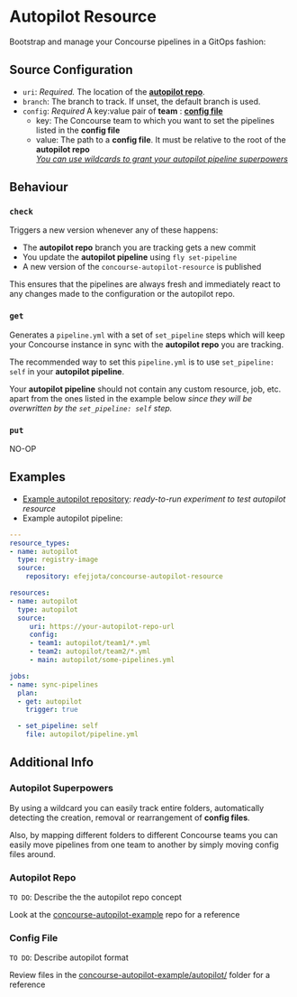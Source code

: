 # Autopilot Resource

Bootstrap and manage your Concourse pipelines in a GitOps fashion:<br />

## Source Configuration

- `uri`: _Required._ The location of the [**autopilot repo**](#autopilot-repo).
- `branch`: The branch to track. If unset, the default branch is used.
- `config`: _Required_ A key:value pair of **team** : [**config file**](#config-file)
  - key: The Concourse team to which you want to set the pipelines listed in the **config file**
  - value: The path to a **config file**. It must be relative to the root of the **autopilot repo**<br />
    [_You can use wildcards to grant your autopilot pipeline superpowers_](#autopilot-superpowers)

## Behaviour

### `check`

Triggers a new version whenever any of these happens:
- The **autopilot repo** branch you are tracking gets a new commit
- You update the **autopilot pipeline** using `fly set-pipeline`
- A new version of the `concourse-autopilot-resource` is published

This ensures that the pipelines are always fresh and immediately react
to any changes made to the configuration or the autopilot repo.

### `get`

Generates a `pipeline.yml` with a set of `set_pipeline` steps which will keep your Concourse instance in sync with the **autopilot repo** you are tracking.

The recommended way to set this `pipeline.yml` is to use `set_pipeline: self` in your **autopilot pipeline**.

Your **autopilot pipeline** should not contain any custom resource, job, etc. apart from the ones listed in the example below _since they will be overwritten by the `set_pipeline: self` step._

### `put`

NO-OP

## Examples

* [Example autopilot repository](https://github.com/efejjota/concourse-autopilot-example): _ready-to-run experiment to test autopilot resource_
* Example autopilot pipeline:
```yaml
---
resource_types:
- name: autopilot
  type: registry-image
  source:
    repository: efejjota/concourse-autopilot-resource

resources:
- name: autopilot
  type: autopilot
  source:
     uri: https://your-autopilot-repo-url
     config:
     - team1: autopilot/team1/*.yml
     - team2: autopilot/team2/*.yml
     - main: autopilot/some-pipelines.yml

jobs:
- name: sync-pipelines
  plan:
  - get: autopilot
    trigger: true

  - set_pipeline: self
    file: autopilot/pipeline.yml
```

## Additional Info

### Autopilot Superpowers

By using a wildcard you can easily track entire folders, automatically detecting the creation, removal or rearrangement of **config files**.

Also, by mapping different folders to different Concourse teams you can easily move pipelines from one team to another by simply moving config files around.

### Autopilot Repo

`TO DO`: Describe the the autopilot repo concept

Look at the [concourse-autopilot-example](https://github.com/efejjota/concourse-autopilot-example) repo for a reference

### Config File

`TO DO`: Describe autopilot format

Review files in the [concourse-autopilot-example/autopilot/](https://github.com/efejjota/concourse-autopilot-example/tree/main/autopilot) folder for a reference
